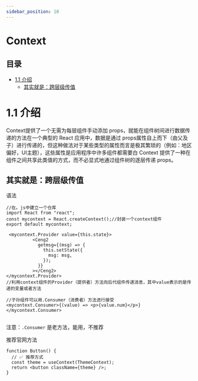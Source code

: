```yaml
---
sidebar_position: 10
---
```

# Context

## 目录

- [1.1 介绍](#11-介绍)
  - [其实就是：跨层级传值](#其实就是跨层级传值)

# 1.1 介绍

Context提供了一个无需为每层组件手动添加 props，就能在组件树间进行数据传递的方法在一个典型的 React 应用中，数据是通过 props属性自上而下（由父及子）进行传递的，但这种做法对于某些类型的属性而言是极其繁琐的（例如：地区偏好，UI主题），这些属性是应用程序中许多组件都需要白 Context 提供了一种在组件之间共享此类值的方式，而不必显式地通过组件树的逐层传递 props。

## 其实就是：跨层级传值

语法

```react&#x20;jsx
//在。js中建立一个仓库
import React from "react";
const mycontext = React.createContext();//封装一个context组件
export default mycontext;
```

```react&#x20;jsx
 <mycontext.Provider value={this.state}>
          <Ceng2
            getmsg={(msg) => {
              this.setState({
                msg: msg,
              });
            }}
          ></Ceng2>
</mycontext.Provider>
//利用context组件的Provider（提供者）方法向后代组件传递消息，其中value表示的是传递的变量或者方法

//子孙组件可以用.Consumer（消费者）方法进行接受
<mycontext.Consumer>{(value) => <p>{value.num}</p>}</mycontext.Consumer>


```

注意：`.Consumer` 是老方法，能用，不推荐

推荐官网方法

```react&#x20;jsx
function Button() {
  // ✅ 推荐方式
  const theme = useContext(ThemeContext);
  return <button className={theme} />;
}
```
